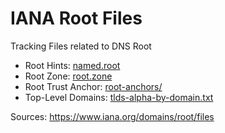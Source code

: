 # IANA Root Files

Tracking Files related to DNS Root

* Root Hints: [named.root](./data/named.root)
* Root Zone: [root.zone](./data/root.zone)
* Root Trust Anchor: [root-anchors/](./data/trust-anchors)
* Top-Level Domains: [tlds-alpha-by-domain.txt](./data/tlds-alpha-by-domain.txt)

Sources: https://www.iana.org/domains/root/files
